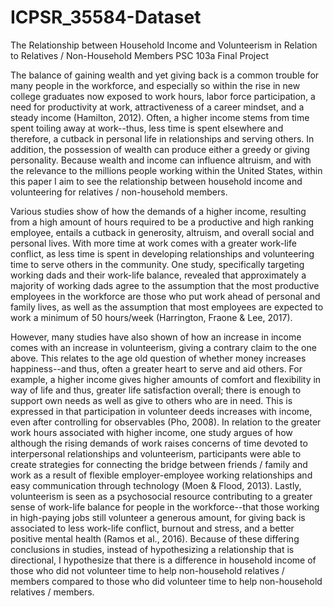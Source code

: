 # ICPSR_35584-Dataset
The Relationship between Household Income and Volunteerism in Relation to Relatives / Non-Household Members
PSC 103a Final Project

The balance of gaining wealth and yet giving back is a common trouble for many people
in the workforce, and especially so within the rise in new college graduates now exposed to work
hours, labor force participation, a need for productivity at work, attractiveness of a career
mindset, and a steady income (Hamilton, 2012). Often, a higher income stems from time spent
toiling away at work--thus, less time is spent elsewhere and therefore, a cutback in personal life
in relationships and serving others. In addition, the possession of wealth can produce either a
greedy or giving personality. Because wealth and income can influence altruism, and with the
relevance to the millions people working within the United States, within this paper I aim to see
the relationship between household income and volunteering for relatives / non-household
members.

Various studies show of how the demands of a higher income, resulting from a high
amount of hours required to be a productive and high ranking employee, entails a cutback in
generosity, altruism, and overall social and personal lives. With more time at work comes with a
greater work-life conflict, as less time is spent in developing relationships and volunteering time
to serve others in the community. One study, specifically targeting working dads and their
work-life balance, revealed that approximately a majority of working dads agree to the
assumption that the most productive employees in the workforce are those who put work ahead
of personal and family lives, as well as the assumption that most employees are expected to work
a minimum of 50 hours/week (Harrington, Fraone & Lee, 2017).

However, many studies have also shown of how an increase in income comes with an
increase in volunteerism, giving a contrary claim to the one above. This relates to the age old
question of whether money increases happiness--and thus, often a greater heart to serve and aid
others. For example, a higher income gives higher amounts of comfort and flexibility in way of
life and thus, greater life satisfaction overall; there is enough to support own needs as well as
give to others who are in need. This is expressed in that participation in volunteer deeds
increases with income, even after controlling for observables (Pho, 2008). In relation to the
greater work hours associated with higher income, one study argues of how although the rising
demands of work raises concerns of time devoted to interpersonal relationships and
volunteerism, participants were able to create strategies for connecting the bridge between
friends / family and work as a result of flexible employer-employee working relationships and
easy communication through technology (Moen & Flood, 2013). Lastly, volunteerism is seen as
a psychosocial resource contributing to a greater sense of work-life balance for people in the
workforce--that those working in high-paying jobs still volunteer a generous amount, for giving
back is associated to less work-life conflict, burnout and stress, and a better positive mental
health (Ramos et al., 2016). Because of these differing conclusions in studies, instead of
hypothesizing a relationship that is directional, I hypothesize that there is a difference in
household income of those who did not volunteer time to help non-household relatives /
members compared to those who did volunteer time to help non-household relatives / members.
